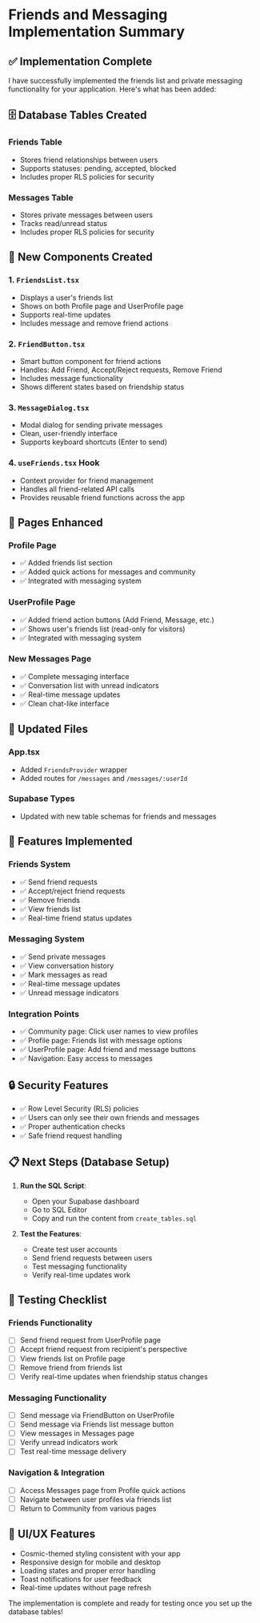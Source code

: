 # Friends and Messaging Implementation Summary

## ✅ Implementation Complete

I have successfully implemented the friends list and private messaging functionality for your application. Here's what has been added:

## 🗄️ Database Tables Created

### Friends Table
- Stores friend relationships between users
- Supports statuses: pending, accepted, blocked
- Includes proper RLS policies for security

### Messages Table  
- Stores private messages between users
- Tracks read/unread status
- Includes proper RLS policies for security

## 🧩 New Components Created

### 1. `FriendsList.tsx`
- Displays a user's friends list
- Shows on both Profile page and UserProfile page
- Supports real-time updates
- Includes message and remove friend actions

### 2. `FriendButton.tsx`
- Smart button component for friend actions
- Handles: Add Friend, Accept/Reject requests, Remove Friend
- Includes message functionality
- Shows different states based on friendship status

### 3. `MessageDialog.tsx`
- Modal dialog for sending private messages
- Clean, user-friendly interface
- Supports keyboard shortcuts (Enter to send)

### 4. `useFriends.tsx` Hook
- Context provider for friend management
- Handles all friend-related API calls
- Provides reusable friend functions across the app

## 📱 Pages Enhanced

### Profile Page
- ✅ Added friends list section
- ✅ Added quick actions for messages and community
- ✅ Integrated with messaging system

### UserProfile Page  
- ✅ Added friend action buttons (Add Friend, Message, etc.)
- ✅ Shows user's friends list (read-only for visitors)
- ✅ Integrated with messaging system

### New Messages Page
- ✅ Complete messaging interface
- ✅ Conversation list with unread indicators
- ✅ Real-time message updates
- ✅ Clean chat-like interface

## 🔧 Updated Files

### App.tsx
- Added `FriendsProvider` wrapper
- Added routes for `/messages` and `/messages/:userId`

### Supabase Types
- Updated with new table schemas for friends and messages

## 🚀 Features Implemented

### Friends System
- ✅ Send friend requests
- ✅ Accept/reject friend requests  
- ✅ Remove friends
- ✅ View friends list
- ✅ Real-time friend status updates

### Messaging System
- ✅ Send private messages
- ✅ View conversation history
- ✅ Mark messages as read
- ✅ Real-time message updates
- ✅ Unread message indicators

### Integration Points
- ✅ Community page: Click user names to view profiles
- ✅ Profile page: Friends list with message options
- ✅ UserProfile page: Add friend and message buttons
- ✅ Navigation: Easy access to messages

## 🔒 Security Features

- ✅ Row Level Security (RLS) policies
- ✅ Users can only see their own friends and messages
- ✅ Proper authentication checks
- ✅ Safe friend request handling

## 📋 Next Steps (Database Setup)

1. **Run the SQL Script**: 
   - Open your Supabase dashboard
   - Go to SQL Editor
   - Copy and run the content from `create_tables.sql`

2. **Test the Features**:
   - Create test user accounts
   - Send friend requests between users
   - Test messaging functionality
   - Verify real-time updates work

## 🧪 Testing Checklist

### Friends Functionality
- [ ] Send friend request from UserProfile page
- [ ] Accept friend request from recipient's perspective  
- [ ] View friends list on Profile page
- [ ] Remove friend from friends list
- [ ] Verify real-time updates when friendship status changes

### Messaging Functionality  
- [ ] Send message via FriendButton on UserProfile
- [ ] Send message via Friends list message button
- [ ] View messages in Messages page
- [ ] Verify unread indicators work
- [ ] Test real-time message delivery

### Navigation & Integration
- [ ] Access Messages page from Profile quick actions
- [ ] Navigate between user profiles via friends list
- [ ] Return to Community from various pages

## 🎨 UI/UX Features

- Cosmic-themed styling consistent with your app
- Responsive design for mobile and desktop  
- Loading states and proper error handling
- Toast notifications for user feedback
- Real-time updates without page refresh

The implementation is complete and ready for testing once you set up the database tables!
